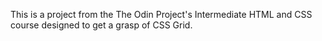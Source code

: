 This is a project from the The Odin Project's Intermediate HTML and CSS course designed to get a grasp of CSS Grid.